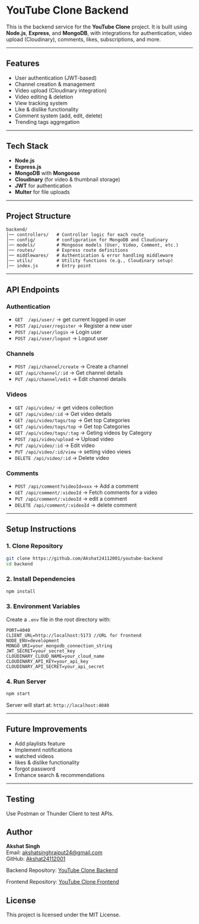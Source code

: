 # YouTube Clone Backend

This is the backend service for the **YouTube Clone** project. It is built using **Node.js**, **Express**, and **MongoDB**, with integrations for authentication, video upload (Cloudinary), comments, likes, subscriptions, and more.

---

## Features

- User authentication (JWT-based)
- Channel creation & management
- Video upload (Cloudinary integration)
- Video editing & deletion
- View tracking system
- Like & dislike functionality
- Comment system (add, edit, delete)
- Trending tags aggregation

---

## Tech Stack

- **Node.js**
- **Express.js**
- **MongoDB** with **Mongoose**
- **Cloudinary** (for video & thumbnail storage)
- **JWT** for authentication
- **Multer** for file uploads

---

## Project Structure

```
backend/
│── controllers/   # Controller logic for each route
│── config/        # configuration for MongoDB and Cloudinary
│── models/        # Mongoose models (User, Video, Comment, etc.)
│── routes/        # Express route definitions
│── middlewares/   # Authentication & error handling middleware
│── utils/         # Utility functions (e.g., Cloudinary setup)
│── index.js       # Entry point
```

---

## API Endpoints

### Authentication

- `GET  /api/user/` → get current logged in user
- `POST /api/user/register` → Register a new user
- `POST /api/user/login` → Login user
- `POST /api/user/logout` → Logout user

### Channels

- `POST /api/channel/create` → Create a channel
- `GET /api/channel/:id` → Get channel details
- `PUT /api/channel/edit` → Edit channel details

### Videos

- `GET /api/video/` → get videos collection
- `GET /api/video/:id` → Get video details
- `GET /api/video/tags/top` → Get top Categories
- `GET /api/video/tags/top` → Get top Categories
- `GET /api/video/tags/:tag` → Geting videos by Category
- `POST /api/video/upload` → Upload video
- `PUT /api/video/:id` → Edit video
- `PUT /api/video/:id/view` → setting video views
- `DELETE /api/video/:id` → Delete video

### Comments

- `POST /api/comment?videoId=xxx` → Add a comment
- `GET /api/comment/:videoId` → Fetch comments for a video
- `PUT /api/comment/:videoId` → edit a comment
- `DELETE /api/comment/:videoId` → delete comment

---

## Setup Instructions

### 1. Clone Repository

```bash
git clone https://github.com/Akshat24112001/youtube-backend
cd backend
```

### 2. Install Dependencies

```bash
npm install
```

### 3. Environment Variables

Create a `.env` file in the root directory with:

```
PORT=4040
CLIENT_URL=http://localhost:5173 //URL for frontend
NODE_ENV=development
MONGO_URI=your_mongodb_connection_string
JWT_SECRET=your_secret_key
CLOUDINARY_CLOUD_NAME=your_cloud_name
CLOUDINARY_API_KEY=your_api_key
CLOUDINARY_API_SECRET=your_api_secret
```

### 4. Run Server

```bash
npm start
```

Server will start at: `http://localhost:4040`

---

## Future Improvements

- Add playlists feature
- Implement notifications
- watched videos
- likes & dislike functionality
- forgot password
- Enhance search & recommendations

---

## Testing

Use Postman or Thunder Client to test APIs.

## Author

**Akshat Singh**  
Email: [akshatsinghrajput24@gmail.com](mailto:akshatsinghrajput24@gmail.com)  
GitHub: [Akshat24112001](https://github.com/Akshat24112001)

Backend Repository: [YouTube Clone Backend](https://github.com/Akshat24112001/youtube-backend)

Frontend Repository: [YouTube Clone Frontend](https://github.com/Akshat24112001/youtube-frontend)

## License

This project is licensed under the MIT License.
